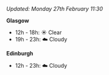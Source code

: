 *Updated: Monday 27th February 11:30*

**Glasgow**

* 12h - 18h: :sunny: Clear
* 19h - 23h: :cloud: Cloudy

**Edinburgh**

* 12h - 23h: :cloud: Cloudy
